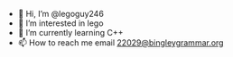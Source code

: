 - 👋 Hi, I’m @legoguy246
- 👀 I’m interested in lego
- 🌱 I’m currently learning C++
- 📫 How to reach me email 22029@bingleygrammar.org

<!---
legoguy246/legoguy246 is a ✨ special ✨ repository because its `README.md` (this file) appears on your GitHub profile.
You can click the Preview link to take a look at your changes.
--->
